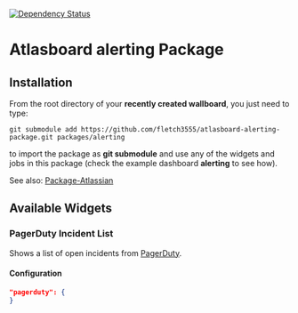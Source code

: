 [![Dependency Status](https://www.versioneye.com/user/projects/55cda1099a2f09001c00001d/badge.svg?style=flat)](https://www.versioneye.com/user/projects/55cda1099a2f09001c00001d)

Atlasboard alerting Package
=======================

## Installation

From the root directory of your **recently created wallboard**, you just need to type:

    git submodule add https://github.com/fletch3555/atlasboard-alerting-package.git packages/alerting

to import the package as **git submodule** and use any of the widgets and jobs in this package (check the example dashboard **alerting** to see how).

See also: [Package-Atlassian](https://bitbucket.org/atlassian/atlasboard/wiki/Package-Atlassian)

## Available Widgets

### PagerDuty Incident List
Shows a list of open incidents from [PagerDuty](http://pagerduty/com).

#### Configuration
```JSON
"pagerduty": {
}
```